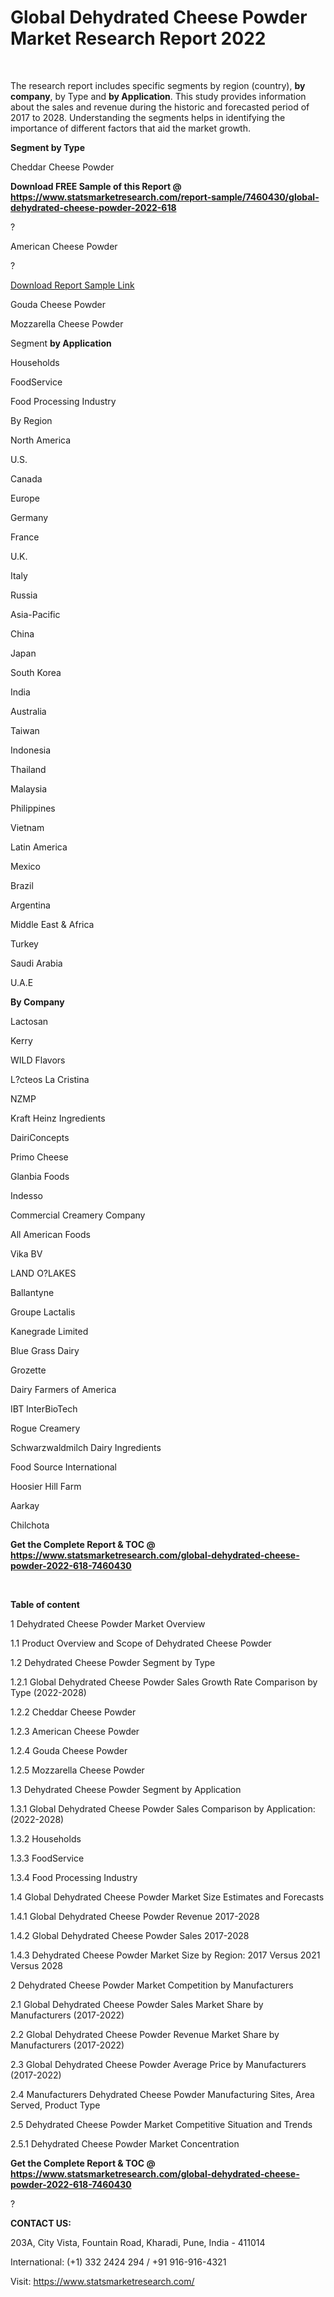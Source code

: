<h1>Global Dehydrated Cheese Powder Market Research Report 2022</h1><br/><p>The research report includes specific segments by region (country), <strong>by company</strong>, by Type and <strong>by Application</strong>. This study provides information about the sales and revenue during the historic and forecasted period of 2017 to 2028. Understanding the segments helps in identifying the importance of different factors that aid the market growth.</p>
 
 
 
 <p><strong>Segment by Type</strong></p>
 
 
 
 <p>Cheddar Cheese Powder</p>
 
 
 
 <div><b>Download FREE Sample of this Report @ <a href="https://www.statsmarketresearch.com/download-free-sample/7460430/global-dehydrated-cheese-powder-2022-618">https://www.statsmarketresearch.com/report-sample/7460430/global-dehydrated-cheese-powder-2022-618</a></b></div>
 
 
 
 <p>? </p>
 
 
 
 <p>American Cheese Powder</p>
 
 
 
 <p>? </p>
 
 
 
 <p><a href="https://www.statsmarketresearch.com/download-free-sample/7460430/global-dehydrated-cheese-powder-2022-618">Download Report Sample Link</a></p>
 
 
 
 <p>Gouda Cheese Powder</p>
 
 
 
 <p>Mozzarella Cheese Powder</p>
 
 
 
 <p>Segment <strong>by Application</strong></p>
 
 
 
 <p>Households</p>
 
 
 
 <p>FoodService</p>
 
 
 
 <p>Food Processing Industry</p>
 
 
 
 <p>By Region</p>
 
 
 
 <p>North America</p>
 
 
 
 <p>U.S.</p>
 
 
 
 <p>Canada</p>
 
 
 
 <p>Europe</p>
 
 
 
 <p>Germany</p>
 
 
 
 <p>France</p>
 
 
 
 <p>U.K.</p>
 
 
 
 <p>Italy</p>
 
 
 
 <p>Russia</p>
 
 
 
 <p>Asia-Pacific</p>
 
 
 
 <p>China</p>
 
 
 
 <p>Japan</p>
 
 
 
 <p>South Korea</p>
 
 
 
 <p>India</p>
 
 
 
 <p>Australia</p>
 
 
 
 <p>Taiwan</p>
 
 
 
 <p>Indonesia</p>
 
 
 
 <p>Thailand</p>
 
 
 
 <p>Malaysia</p>
 
 
 
 <p>Philippines</p>
 
 
 
 <p>Vietnam</p>
 
 
 
 <p>Latin America</p>
 
 
 
 <p>Mexico</p>
 
 
 
 <p>Brazil</p>
 
 
 
 <p>Argentina</p>
 
 
 
 <p>Middle East & Africa</p>
 
 
 
 <p>Turkey</p>
 
 
 
 <p>Saudi Arabia</p>
 
 
 
 <p>U.A.E</p>
 
 
 
 <p><strong>By Company</strong></p>
 
 
 
 <p>Lactosan</p>
 
 
 
 <p>Kerry</p>
 
 
 
 <p>WILD Flavors</p>
 
 
 
 <p>L?cteos La Cristina</p>
 
 
 
 <p>NZMP</p>
 
 
 
 <p>Kraft Heinz Ingredients</p>
 
 
 
 <p>DairiConcepts</p>
 
 
 
 <p>Primo Cheese</p>
 
 
 
 <p>Glanbia Foods</p>
 
 
 
 <p>Indesso</p>
 
 
 
 <p>Commercial Creamery Company</p>
 
 
 
 <p>All American Foods</p>
 
 
 
 <p>Vika BV</p>
 
 
 
 <p>LAND O?LAKES</p>
 
 
 
 <p>Ballantyne</p>
 
 
 
 <p>Groupe Lactalis</p>
 
 
 
 <p>Kanegrade Limited</p>
 
 
 
 <p>Blue Grass Dairy</p>
 
 
 
 <p>Grozette</p>
 
 
 
 <p>Dairy Farmers of America</p>
 
 
 
 <p>IBT InterBioTech</p>
 
 
 
 <p>Rogue Creamery</p>
 
 
 
 <p>Schwarzwaldmilch Dairy Ingredients</p>
 
 
 
 <p>Food Source International</p>
 
 
 
 <p>Hoosier Hill Farm</p>
 
 
 
 <p>Aarkay</p>
 
 
 
 <p>Chilchota</p>
 
 
 
 <div><b>Get the Complete Report & TOC @ <a href="https://www.statsmarketresearch.com/global-dehydrated-cheese-powder-2022-618-7460430">https://www.statsmarketresearch.com/global-dehydrated-cheese-powder-2022-618-7460430</a></b></div>
 
 
 
 <p><br />
 
 <b>Table of content</b></p>
 
 
 
 <p>1 Dehydrated Cheese Powder Market Overview<br />
 
 1.1 Product Overview and Scope of Dehydrated Cheese Powder<br />
 
 1.2 Dehydrated Cheese Powder Segment by Type<br />
 
 1.2.1 Global Dehydrated Cheese Powder Sales Growth Rate Comparison by Type (2022-2028)<br />
 
 1.2.2 Cheddar Cheese Powder<br />
 
 1.2.3 American Cheese Powder<br />
 
 1.2.4 Gouda Cheese Powder<br />
 
 1.2.5 Mozzarella Cheese Powder<br />
 
 1.3 Dehydrated Cheese Powder Segment by Application<br />
 
 1.3.1 Global Dehydrated Cheese Powder Sales Comparison by Application: (2022-2028)<br />
 
 1.3.2 Households<br />
 
 1.3.3 FoodService<br />
 
 1.3.4 Food Processing Industry<br />
 
 1.4 Global Dehydrated Cheese Powder Market Size Estimates and Forecasts<br />
 
 1.4.1 Global Dehydrated Cheese Powder Revenue 2017-2028<br />
 
 1.4.2 Global Dehydrated Cheese Powder Sales 2017-2028<br />
 
 1.4.3 Dehydrated Cheese Powder Market Size by Region: 2017 Versus 2021 Versus 2028<br />
 
 2 Dehydrated Cheese Powder Market Competition by Manufacturers<br />
 
 2.1 Global Dehydrated Cheese Powder Sales Market Share by Manufacturers (2017-2022)<br />
 
 2.2 Global Dehydrated Cheese Powder Revenue Market Share by Manufacturers (2017-2022)<br />
 
 2.3 Global Dehydrated Cheese Powder Average Price by Manufacturers (2017-2022)<br />
 
 2.4 Manufacturers Dehydrated Cheese Powder Manufacturing Sites, Area Served, Product Type<br />
 
 2.5 Dehydrated Cheese Powder Market Competitive Situation and Trends<br />
 
 2.5.1 Dehydrated Cheese Powder Market Concentration</p>
 
 
 
 <div><b>Get the Complete Report & TOC @ <a href="https://www.statsmarketresearch.com/global-dehydrated-cheese-powder-2022-618-7460430">https://www.statsmarketresearch.com/global-dehydrated-cheese-powder-2022-618-7460430</a></b></div>
 
 
 
 <p>? </p>
 
 
 
 <p><b>CONTACT US:</b><br />
 
 203A, City Vista, Fountain Road, Kharadi, Pune, India - 411014<br />
 
 International: (+1) 332 2424 294 / +91 916-916-4321<br />
 
 Visit: <a href="https://www.statsmarketresearch.com/">https://www.statsmarketresearch.com/</a></p>